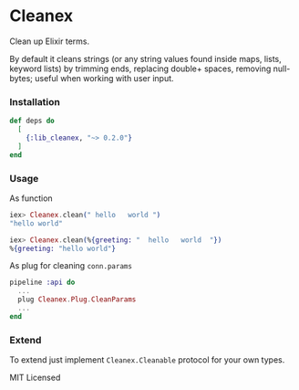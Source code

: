 # Cleanex

Clean up Elixir terms.

By default it cleans strings (or any string values found inside maps, lists, keyword lists) by trimming ends, replacing double+ spaces, removing null-bytes; useful when working with user input.


### Installation

```elixir
def deps do
  [
    {:lib_cleanex, "~> 0.2.0"}
  ]
end
```


### Usage

As function

```elixir
iex> Cleanex.clean(" hello   world ")
"hello world"

iex> Cleanex.clean(%{greeting: "  hello   world  "})
%{greeting: "hello world"}
```

As plug for cleaning `conn.params`

```elixir
pipeline :api do
  ...
  plug Cleanex.Plug.CleanParams
  ...
end
```

### Extend
To extend just implement `Cleanex.Cleanable` protocol for your own types.

MIT Licensed
